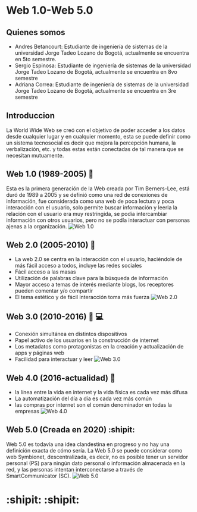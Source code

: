 # Web 1.0-Web 5.0
## Quienes somos
- Andres Betancourt: Estudiante de ingeniería de sistemas de la universidad Jorge Tadeo Lozano de Bogotá, actualmente se encuentra en 5to semestre.
- Sergio Espinosa: Estudiante de ingeniería de sistemas de la universidad Jorge Tadeo Lozano de Bogotá, actualmente se encuentra en 8vo semestre
- Adriana Correa: Estudiante de ingeniería de sistemas de la universidad Jorge Tadeo Lozano de Bogotá, actualmente se encuentra en  3re semestre
## Introduccion
La World Wide Web se creó con el objetivo de poder acceder a los datos desde cualquier lugar y en cualquier momento, esta se puede definir como un sistema tecnosocial es decir que mejora la percepción humana, la verbalización, etc. y todas estas están conectadas de tal manera que se necesitan mutuamente.
## Web 1.0  (1989-2005) :office:
Esta es la primera generación de la Web creada por Tim Berners-Lee, está duró de 1989 a 2005 y se definió como una red de conexiones de información, fue considerada como una web de poca lectura y poca interacción con el usuario, solo permite buscar información y leerla la relación con el usuario era muy restringida, se podía intercambiar información con otros usuarios, pero no se podía interactuar con personas ajenas a la organización.
![Web 1.0](https://www.hazhistoria.net/sites/default/files/web1_0.png)
## Web 2.0 (2005-2010) :mega:
- La web 2.0 se centra en la interacción con el usuario, haciéndole de  más fácil acceso a todos, incluye las redes sociales 
- Fácil acceso a las masas
- Utilización de palabras clave para la búsqueda de información 
- Mayor acceso a temas de interés mediante blogs, los receptores pueden comentar y/o compartir 
- El tema estético y de fácil interacción toma más fuerza
![Web 2.0](https://www.hazhistoria.net/sites/default/files/web2_0.png)
## Web 3.0 (2010-2016) :iphone: :computer:
- Conexión simultánea en distintos dispositivos
- Papel activo de los usuarios en la construcción de internet
- Los metadatos como protagonistas en la creación y actualización de apps y páginas web 
- Facilidad para interactuar y leer 
![Web 3.0](https://disenowebakus.net/imagenes/articulos/web-3.jpg)
## Web 4.0 (2016-actualidad) :page_with_curl: 
- la línea entre la vida en internet y la vida física es cada vez más difusa
- La automatización del día a día es cada vez más común 
- las compras por internet son el común denominador en todas la empresas 
![Web 4.0](https://disenowebakus.net/imagenes/articulos/web-4.jpg)
## Web 5.0 (Creada en 2020) :shipit:
Web 5.0 es todavía una idea clandestina en progreso y no hay una definición exacta de cómo sería. La Web 5.0 se puede considerar como web Symbionet, descentralizada, es decir, no es posible tener un servidor personal (PS) para ningún dato personal o información almacenada en la red, y las personas intentan interconectarse a través de SmartCommunicator (SC).
![Web 5.0](https://s3.amazonaws.com/s3.timetoast.com/public/uploads/photo/16263222/image/6080017e75fa706a21fd15839b5c9f6d)
# :shipit: :shipit:
